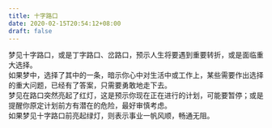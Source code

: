 ```yaml
---
title: 十字路口
date: 2020-02-15T20:54:12+08:00
draft: false
---
```


梦见十字路口，或是丁字路口、岔路口，预示人生将要遇到重要转折，或是面临重大选择。<br>
如果梦中，选择了其中的一条，暗示你心中对生活中或工作上，某些需要作出选择的重大问题，已经有了答案，只需要勇敢地走下去。<br>
梦见在路口突然亮起了红灯，这是预示你现在正在进行的计划，可能要暂停；或是提醒你原定计划前方有潜在的危险，最好审慎考虑。<br>
如果梦见十字路口前亮起绿灯，则表示事业一帆风顺，畅通无阻。<br>
